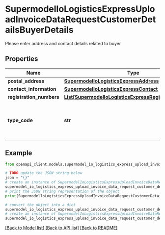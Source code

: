 # SupermodelIoLogisticsExpressUploadInvoiceDataRequestCustomerDetailsBuyerDetails

Please enter address and contact details related to buyer

## Properties

Name | Type | Description | Notes
------------ | ------------- | ------------- | -------------
**postal_address** | [**SupermodelIoLogisticsExpressAddress**](SupermodelIoLogisticsExpressAddress.md) |  | 
**contact_information** | [**SupermodelIoLogisticsExpressContact**](SupermodelIoLogisticsExpressContact.md) |  | 
**registration_numbers** | [**List[SupermodelIoLogisticsExpressRegistrationNumbers]**](SupermodelIoLogisticsExpressRegistrationNumbers.md) |  | [optional] 
**type_code** | **str** | Please enter the business party type of the buyer | [optional] 

## Example

```python
from openapi_client.models.supermodel_io_logistics_express_upload_invoice_data_request_customer_details_buyer_details import SupermodelIoLogisticsExpressUploadInvoiceDataRequestCustomerDetailsBuyerDetails

# TODO update the JSON string below
json = "{}"
# create an instance of SupermodelIoLogisticsExpressUploadInvoiceDataRequestCustomerDetailsBuyerDetails from a JSON string
supermodel_io_logistics_express_upload_invoice_data_request_customer_details_buyer_details_instance = SupermodelIoLogisticsExpressUploadInvoiceDataRequestCustomerDetailsBuyerDetails.from_json(json)
# print the JSON string representation of the object
print(SupermodelIoLogisticsExpressUploadInvoiceDataRequestCustomerDetailsBuyerDetails.to_json())

# convert the object into a dict
supermodel_io_logistics_express_upload_invoice_data_request_customer_details_buyer_details_dict = supermodel_io_logistics_express_upload_invoice_data_request_customer_details_buyer_details_instance.to_dict()
# create an instance of SupermodelIoLogisticsExpressUploadInvoiceDataRequestCustomerDetailsBuyerDetails from a dict
supermodel_io_logistics_express_upload_invoice_data_request_customer_details_buyer_details_from_dict = SupermodelIoLogisticsExpressUploadInvoiceDataRequestCustomerDetailsBuyerDetails.from_dict(supermodel_io_logistics_express_upload_invoice_data_request_customer_details_buyer_details_dict)
```
[[Back to Model list]](../README.md#documentation-for-models) [[Back to API list]](../README.md#documentation-for-api-endpoints) [[Back to README]](../README.md)


